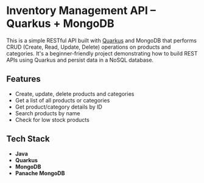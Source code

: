 # Inventory Management API – Quarkus + MongoDB

This is a simple RESTful API built with [Quarkus](https://quarkus.io/) and MongoDB that performs CRUD (Create, Read, Update, Delete) operations on products and categories. It's a beginner-friendly project demonstrating how to build REST APIs using Quarkus and persist data in a NoSQL database.

## Features

- Create, update, delete products and categories
- Get a list of all products or categories
- Get product/category details by ID
- Search products by name
- Check for low stock products

## Tech Stack

- **Java**
- **Quarkus**
- **MongoDB**
- **Panache MongoDB**
